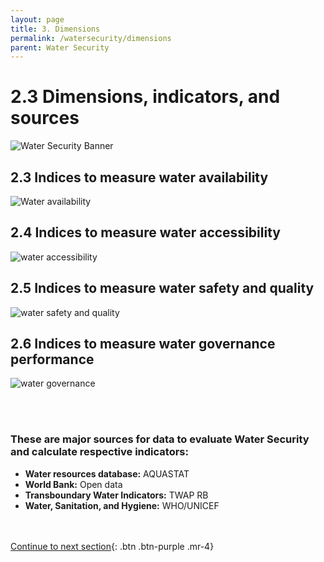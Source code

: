 ```yaml
---
layout: page
title: 3. Dimensions
permalink: /watersecurity/dimensions
parent: Water Security
---
```

# **2.3 Dimensions, indicators, and sources**

![Water Security Banner](/wef-nexus-online-course/assets/water-dimensions.png)

## **2.3 Indices to measure water availability**

![Water availability](/wef-nexus-online-course/assets/availability_dimension.png)

## **2.4 Indices to measure water accessibility**

![water accessibility](/wef-nexus-online-course/assets/accessibility_dimension.png)

## **2.5 Indices to measure water safety and quality**

![water safety and quality](/wef-nexus-online-course/assets/quality_dimension.png)

## **2.6 Indices to measure water governance performance**

![water governance](/wef-nexus-online-course/assets/governance_dimension.png)

<br/> <br/>

### These are major sources for data to evaluate Water Security and calculate respective indicators:

- **Water resources database:** AQUASTAT
- **World Bank:** Open data
- **Transboundary Water Indicators:** TWAP RB
- **Water, Sanitation, and Hygiene:** WHO/UNICEF

<br/> <br/>
[Continue to next section](https://waterbender231.github.io/wef-nexus-online-course/watersecurity/questions){: .btn .btn-purple .mr-4}